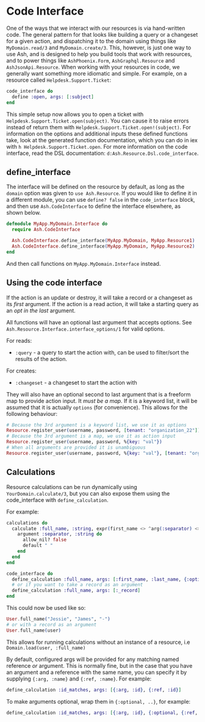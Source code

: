 # Code Interface

One of the ways that we interact with our resources is via hand-written code. The general pattern for that looks like building a query or a changeset for a given action, and dispatching it to the domain using things like `MyDomain.read/3` and `MyDomain.create/3`. This, however, is just one way to use Ash, and is designed to help you build tools that work with resources, and to power things like `AshPhoenix.Form`, `AshGraphql.Resource` and `AshJsonApi.Resource`. When working with your resources in code, we generally want something more idiomatic and simple. For example, on a resource called `Helpdesk.Support.Ticket`:

```elixir
code_interface do
  define :open, args: [:subject]
end
```

This simple setup now allows you to open a ticket with `Helpdesk.Support.Ticket.open(subject)`. You can cause it to raise errors instead of return them with `Helpdesk.Support.Ticket.open!(subject)`. For information on the options and additional inputs these defined functions take, look at the generated function documentation, which you can do in iex with `h Helpdesk.Support.Ticket.open`. For more information on the code interface, read the DSL documentation: `d:Ash.Resource.Dsl.code_interface`.

## define_interface

The interface will be defined on the resource by default, as long as the `domain` option was given to `use Ash.Resource`. If you would like to define it in a different module, you can use `define? false` in the `code_interface` block, and then use `Ash.CodeInterface` to define the interface elsewhere, as shown below.

```elixir
defmodule MyApp.MyDomain.Interface do
  require Ash.CodeInterface

  Ash.CodeInterface.define_interface(MyApp.MyDomain, MyApp.Resource1)
  Ash.CodeInterface.define_interface(MyApp.MyDomain, MyApp.Resource2)
end
```

And then call functions on `MyApp.MyDomain.Interface` instead.

## Using the code interface

If the action is an update or destroy, it will take a record or a changeset as its *first* argument.
If the action is a read action, it will take a starting query as an *opt in the last* argument.

All functions will have an optional last argument that accepts options. See `Ash.Resource.Interface.interface_options/1` for valid options.

For reads:

* `:query` - a query to start the action with, can be used to filter/sort the results of the action.

For creates:

* `:changeset` - a changeset to start the action with

They will also have an optional second to last argument that is a freeform map to provide action input. It *must be a map*.
If it is a keyword list, it will be assumed that it is actually `options` (for convenience).
This allows for the following behaviour:

```elixir
# Because the 3rd argument is a keyword list, we use it as options
Resource.register_user(username, password, [tenant: "organization_22"])
# Because the 3rd argument is a map, we use it as action input
Resource.register_user(username, password, %{key: "val"})
# When all arguments are provided it is unambiguous
Resource.register_user(username, password, %{key: "val"}, [tenant: "organization_22"])
```

## Calculations

Resource calculations can be run dynamically using `YourDomain.calculate/3`, but
you can also expose them using the code_interface with `define_calculation`.

For example:

```elixir
calculations do
  calculate :full_name, :string, expr(first_name <> ^arg(:separator) <> last_name) do
    argument :separator, :string do
      allow_nil? false
      default " "
    end
  end
end

code_interface do
  define_calculation :full_name, args: [:first_name, :last_name, {:optional, :separator}]
  # or if you want to take a record as an argument
  define_calculation :full_name, args: [:_record]
end
```

This could now be used like so:

```elixir
User.full_name("Jessie", "James", "-")
# or with a record as an argument
User.full_name(user)
```

This allows for running calculations without an instance of a resource, i.e `Domain.load(user, :full_name)`


By default, configured args will be provided for any matching named reference *or* argument. This is normally fine, but in the case that you have an argument and a reference with the same name, you can specify it by supplying `{:arg, :name}` and `{:ref, :name}`. For example:

```elixir
define_calculation :id_matches, args: [{:arg, :id}, {:ref, :id}]
```

To make arguments optional, wrap them in `{:optional, ..}`, for example:

```elixir
define_calculation :id_matches, args: [{:arg, :id}, {:optional, {:ref, :id}}]
```
